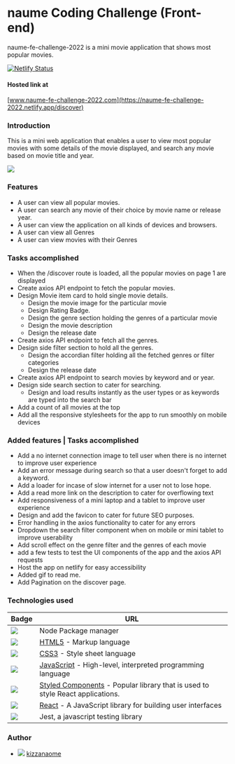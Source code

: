 # naume Coding Challenge (Front-end)
 
naume-fe-challenge-2022 is a mini movie application that shows most popular movies.
 
[![Netlify Status](https://api.netlify.com/api/v1/badges/843d8551-2064-453d-b340-0b56f14a4ad5/deploy-status)](https://app.netlify.com/sites/idyllic-crostata-e3b5be/deploys)
 
#### Hosted link at
 
[www.naume-fe-challenge-2022.com](https://naume-fe-challenge-2022.netlify.app/discover)
 
### Introduction
 
This is a mini web application that enables a user to view most popular movies with some details of the movie displayed, and search any movie based on movie title and year.

![](mainCord.gif)

### Features
 
- A user can view all popular movies.
- A user can search any movie of their choice by movie name or release year.
- A user can view the application on all kinds of devices and browsers.
- A user can view all Genres
- A user can view movies with their Genres


<!-- ![](cord.gif) -->
 
### Tasks accomplished
 
- When the /discover route is loaded, all the popular movies on page 1 are displayed
- Create axios API endpoint to fetch the popular movies.
- Design Movie item card to hold single movie details.
   - Design the movie image for the particular movie
   - Design Rating Badge.
   - Design the genre section holding the genres of a particular movie
   - Design the movie description
   - Design the release date
- Create axios API endpoint to fetch all the genres.
- Design side filter section to hold all the genres.
   - Design the accordian filter holding all the fetched genres or filter categories
   - Design the release date
- Create axios API endpoint to search movies by keyword and or year.
- Design side search section to cater for searching.
   - Design and load results instantly as the user types or as keywords are typed into the search bar
- Add a count of all movies at the top
- Add all the responsive stylesheets for the app to run smoothly on mobile devices
 
### Added features | Tasks accomplished
 
- Add a no internet connection image to tell user when there is no internet to improve user experience
- Add an error message during search so that a user doesn't forget to add a keyword.
- Add a loader for incase of slow internet for a user not to lose hope.
- Add a read more link on the description to cater for overflowing text
- Add responsiveness of a mini laptop and a tablet to improve user experience
- Design and add the favicon to cater for future SEO purposes.
- Error handling in the axios functionality to cater for any errors
- Dropdown the search filter component when on mobile or mini tablet to improve userability
- Add scroll effect on the genre filter and the genres of each movie
- add a few tests to test the UI components of the app and the axios API requests
- Host the app on netlify for easy accessibility
- Added gif to read me.
- Add Pagination on the discover page.
 
### Technologies used
 
| Badge                | URL                  |
| -------------------- | -------------------- |
| <img src="https://img.shields.io/badge/npm-CB3837?style=for-the-badge&logo=npm&logoColor=white"/> | Node Package manager |
| <img src="https://img.shields.io/badge/HTML5-E34F26?style=for-the-badge&logo=html5&logoColor=white"/> | [HTML5](https://html.com/) - Markup language |
| <img src="https://img.shields.io/badge/CSS3-1572B6?style=for-the-badge&logo=css3&logoColor=white"/> | [CSS3](https://css-tricks.com/) - Style sheet language |
| <img src="https://img.shields.io/badge/JavaScript-323330?style=for-the-badge&logo=javascript&logoColor=F7DF1E"/> | [JavaScript](https://www.javascript.com/) - High-level, interpreted programming language |
| <img src="https://img.shields.io/badge/styled--components-DB7093?style=for-the-badge&logo=styled-components&logoColor=white"/> | [Styled Components](https://styled-components.com/) - Popular library that is used to style React applications. |
| <img src="https://img.shields.io/badge/React-20232A?style=for-the-badge&logo=react&logoColor=61DAFB"/> | [React](https://reactjs.org/docs/getting-started.html) - A JavaScript library for building user interfaces |
| <img src="https://img.shields.io/badge/Jest-C21325?style=for-the-badge&logo=jest&logoColor=white"/> | Jest, a javascript testing library |
 
 
### Author
- <img src="https://img.shields.io/badge/GitHub-100000?style=for-the-badge&logo=github&logoColor=white"/>  [kizzanaome](https://github.com/kizzanaome)
